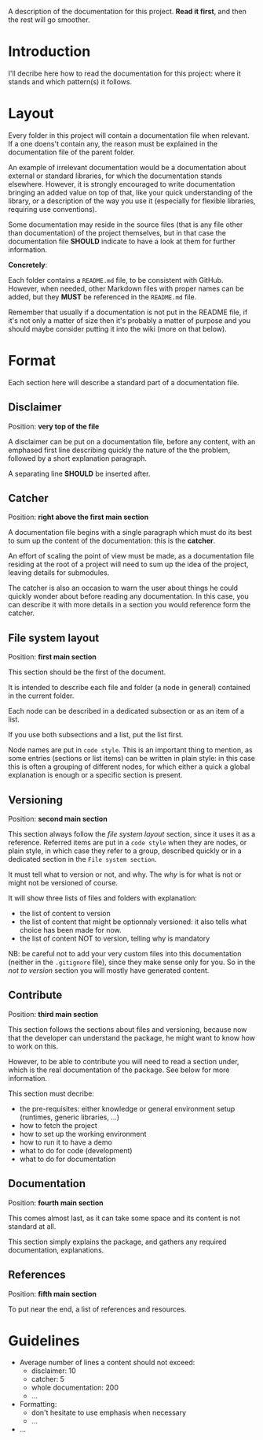 A description of the documentation for this project. __Read it first__, and then the rest will go smoother.

# Introduction

I'll decribe here how to read the documentation for this project: where it stands and which pattern(s) it follows.

# Layout

Every folder in this project will contain a documentation file when relevant. If a one doens't contain any, the reason must be explained in the documentation file of the parent folder.

An example of irrelevant documentation would be a documentation about external or standard libraries, for which the documentation stands elsewhere. However, it is strongly encouraged to write documentation bringing an added value on top of that, like your quick understanding of the library, or a description of the way you use it (especially for flexible libraries, requiring use conventions).

Some documentation may reside in the source files (that is any file other than documentation) of the project themselves, but in that case the documentation file __SHOULD__ indicate to have a look at them for further information.

__Concretely__:

Each folder contains a `README.md` file, to be consistent with GitHub. However, when needed, other Markdown files with proper names can be added, but they __MUST__ be referenced in the `README.md` file.

Remember that usually if a documentation is not put in the README file, if it's not only a matter of size then it's probably a matter of purpose and you should maybe consider putting it into the wiki (more on that below).

# Format

Each section here will describe a standard part of a documentation file.

## Disclaimer

Position: __very top of the file__

A disclaimer can be put on a documentation file, before any content, with an emphased first line describing quickly the nature of the the problem, followed by a short explanation paragraph.

A separating line __SHOULD__ be inserted after.

## Catcher

Position: __right above the first main section__

A documentation file begins with a single paragraph which must do its best to sum up the content of the documentation: this is the __catcher__.

An effort of scaling the point of view must be made, as a documentation file residing at the root of a project will need to sum up the idea of the project, leaving details for submodules.

The catcher is also an occasion to warn the user about things he could quickly wonder about before reading any documentation. In this case, you can describe it with more details in a section you would reference form the catcher.

## File system layout

Position: __first main section__

This section should be the first of the document.

It is intended to describe each file and folder (a node in general) contained in the current folder.

Each node can be described in a dedicated subsection or as an item of a list.

If you use both subsections and a list, put the list first.

Node names are put in `code style`. This is an important thing to mention, as some entries (sections or list items) can be written in plain style: in this case this is often a grouping of different nodes, for which either a quick a global explanation is enough or a specific section is present.

## Versioning

Position: __second main section__

This section always follow the _file system layout_ section, since it uses it as a reference. Referred items are put in a `code style` when they are nodes, or plain style, in which case they refer to a group, described quickly or in a dedicated section in the `File system section`.

It must tell what to version or not, and why. The _why_ is for what is not or might not be versioned of course.

It will show three lists of files and folders with explanation:

* the list of content to version
* the list of content that might be optionnaly versioned: it also tells what choice has been made for now.
* the list of content NOT to version, telling why is mandatory

NB: be careful not to add your very custom files into this documentation (neither in the `.gitignore` file), since they make sense only for you. So in the _not to version_ section you will mostly have generated content.

## Contribute

Position: __third main section__

This section follows the sections about files and versioning, because now that the developer can understand the package, he might want to know how to work on this.

However, to be able to contribute you will need to read a section under, which is the real documentation of the package. See below for more information.

This section must decribe:

* the pre-requisites: either knowledge or general environment setup (runtimes, generic libraries, ...)
* how to fetch the project
* how to set up the working environment
* how to run it to have a demo
* what to do for code (development)
* what to do for documentation

## Documentation

Position: __fourth main section__

This comes almost last, as it can take some space and its content is not standard at all.

This section simply explains the package, and gathers any required documentation, explanations.

## References

Position: __fifth main section__

To put near the end, a list of references and resources.

# Guidelines

* Average number of lines a content should not exceed:
	* disclaimer: 10
	* catcher: 5
	* whole documentation: 200
	* ...
* Formatting:
	* don't hesitate to use emphasis when necessary
	* ...
* ...
